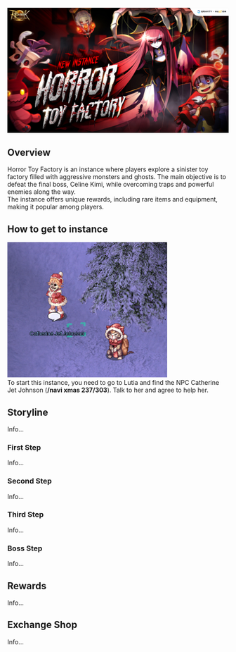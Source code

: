 ![HTF](img/HTF/HTF.jpg)

## Overview

Horror Toy Factory is an instance where players explore a sinister toy factory filled with aggressive monsters and ghosts. The main objective is to defeat the final boss, Celine Kimi, while overcoming traps and powerful enemies along the way.  
The instance offers unique rewards, including rare items and equipment, making it popular among players.

## How to get to instance

![HTF-NPC](img/HTF/HTF-NPC.jpg.png)<br>
To start this instance, you need to go to Lutia and find the NPC Catherine Jet Johnson (**/navi xmas 237/303**). Talk to her and agree to help her.

## Storyline

Info...

### First Step

Info...

### Second Step

Info...

### Third Step

Info...

### Boss Step

Info...

## Rewards

Info...

## Exchange Shop

Info...